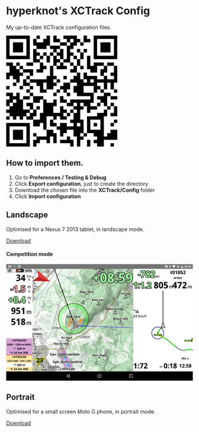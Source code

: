 # hyperknot's XCTrack Config

My up-to-date XCTrack configuration files.

![QR](images/qr.png)

## How to import them.

1. Go to **Preferences / Testing & Debug**
2. Click **Export configuration**, just to create the directory
3. Download the chosen file into the **XCTrack/Config** folder
4. Click **Import configuration**




## Landscape

Optimised for a Nexus 7 2013 tablet, in landscape mode. 

[Download](https://cdn.rawgit.com/hyperknot/xctrack-config/60d8dd53/screens/hyperknot-landscape.cfg)

#### Competition mode

![landscape-comp](images/landscape-comp.jpg)



## Portrait

Optimised for a small screen Moto G phone, in portrait mode. 

[Download](https://rawgit.com/hyperknot/xctrack-config/master/screens/hyperknot-portrait.cfg)



